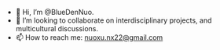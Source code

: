 - 👋 Hi, I’m @BlueDenNuo.
- 💞️ I’m looking to collaborate on interdisciplinary projects, and multicultural discussions.
- 📫 How to reach me: nuoxu.nx22@gmail.com

<!---
BlueDenNuo/BlueDenNuo is a ✨ special ✨ repository because its `README.md` (this file) appears on your GitHub profile.
You can click the Preview link to take a look at your changes.
--->
